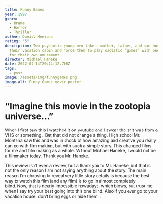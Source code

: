 ```yaml
---
title: Funny Games
year: 1997
genre:
  - Drama
  - Horror
  - Thriller
author: Daniel Montana
rating: "5"
description: Two psychotic young men take a mother, father, and son hostage in
  their vacation cabin and force them to play sadistic “games” with one another
  for their own amusement.
director: Michael Haneke
date: 2022-04-14T20:44:12.700Z
tags:
  - post
image: /assets/img/funnygames.png
image-alt: Funny Games movie poster
---
```


# “Imagine this movie in the zootopia universe…” 

When I first saw this I watched it on youtube and I swear the shit was from a VHS or something.  But that did not change a thing. High school Mr. Montana saw this and was in shock of how amazing and creative you really can go with film making, but with such a simple story. This changed films for me and film making as a whole. Without Michael Haneke, I would not be a filmmaker today. Thank you Mr. Haneke. 

This review isn’t even a review, but a thank you to Mr. Haneke, but that is not the only reason I am not saying anything about the story. The main reason I’m choosing to reveal very little story details is because the best way to watch this film (and any film) is to go in almost completely blind. Now, that is nearly impossible nowadays, which blows, but trust me when I say try your best going into this one blind. Also if you ever go to your vacation house, don’t bring eggs or hide them…